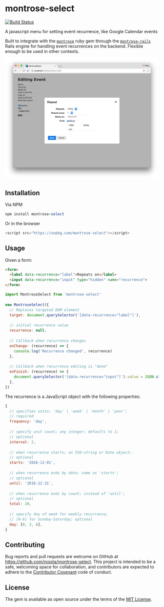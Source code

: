# montrose-select

[![Build Status](https://travis-ci.org/rossta/montrose-select.svg?branch=master)](https://travis-ci.org/rossta/montrose-select)

A javascript menu for setting event recurrence, like Google Calendar events

Built to integrate with the [`montrose`](https://github.com/rossta/montrose) ruby gem
through the [`montrose-rails`](https://github.com/rossta/montrose-rails) Rails
engine for handling event recurrences on the backend. Flexible enough to be used
in other contexts.

![](screenshot.png)

## Installation

Via NPM

```ruby
npm install montrose-select
```

Or in the browser

```javascript
<script src="https://unpkg.com/montrose-select"></script>
```

## Usage

Given a form:

```html
<form>
  <label data-recurrence="label">Repeats on</label>
  <input data-recurrence="input" type="hidden" name="recurrence">
</form>
```

```javascript
import MontroseSelect from 'montrose-select'

new MontroseSelect({
  // Replaces targeted DOM element
  target: document.querySelector('[data-recurrence="label"]'),

  // initial recurrence value
  recurrence: null,

  // Callback when recurrence changes
  onChange: (recurrence) => {
    console.log('Recurrence changed', recurrence)
  },

  // Callback when recurrence editing is "done"
  onFinish: (recurrence) => {
    document.querySelector('[data-recurrence="input"]').value = JSON.stringify(recurrence)
  },
})
```

The recurrence is a JavaScript object with the following properties:

```javascript
{
  // specifies units; 'day' | 'week' | 'month' | 'year';
  // required
  frequency: 'day',

  // specify unit count; any integer; defaults to 1;
  // optional
  interval: 2,

  // when recurrence starts; an ISO-string or Date object;
  // optional
  starts: '2016-12-01',

  // when recurrence ends by date; same as 'starts';
  // optional
  until: '2016-12-31',

  // when recurrence ends by count; instead of 'until';
  // optional
  total: 10,

  // specify day of week for weekly recurrence;
  // [0-6] for Sunday-Saturday; optional
  day: [0, 3, 6],
}
```

## Contributing

Bug reports and pull requests are welcome on GitHub at https://github.com/rossta/montrose-select. This project is intended to be a safe, welcoming space for collaboration, and contributors are expected to adhere to the [Contributor Covenant](http://contributor-covenant.org) code of conduct.

## License

The gem is available as open source under the terms of the [MIT License](http://opensource.org/licenses/MIT).

